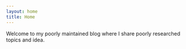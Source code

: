 ```yaml
---
layout: home
title: Home
---
```

Welcome to my poorly maintained blog where I share poorly researched topics and idea.